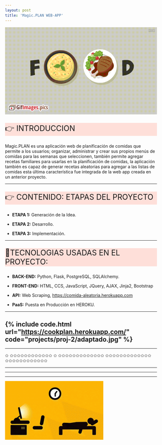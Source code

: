 ```yaml
---
layout: post
title: 'Magic.PLAN WEB-APP'
---
```


![Life-Cycle Project ](/assets/img/projects/proj-5/MAGIC.gif "Proyecto Magic.PLAN Web APP")

<p style="font-size:25px; background-color:rgba(255, 99, 71, 0.2);">&#128073; INTRODUCCION</p> 

Magic.PLAN es una aplicación web de planificación de comidas que permite a los usuarios; organizar, administrar y crear sus propios menús de comidas para las semanas que seleccionen, también permite agregar recetas familiares para usarlas en la planificación de comidas, 
la aplicación también es capaz de generar recetas aleatorias para agregar a las listas de comidas esta última característica fue integrada de la web app creada en un anterior proyecto.

---
<p style="font-size:25px; background-color:rgba(255, 99, 71, 0.2);">&#128073; CONTENIDO: ETAPAS DEL PROYECTO</p> 

- **ETAPA 1:** Generación de la Idea.

- **ETAPA 2:** Desarrollo.

- **ETAPA 3:** Implementación.
  
<!--<p style="font-size:25px">&#128073;DESARROLLO DEL PROYECTO</p> -->
---

<p style="font-size:25px; background-color:rgba(255, 99, 71, 0.2);">&#128170;TECNOLOGIAS USADAS EN EL PROYECTO:</p> 

- **BACK-END:** Python, Flask, PostgreSQL, SQLAlchemy.

- **FRONT-END:** HTML, CCS, JavaScript, JQuery, AJAX, Jinja2, Bootstrap

- **API:** Web Scraping, https://comida-aleatoria.herokuapp.com

- **PaaS:** Puesta en Producción en HEROKU.

---

<!-- <p style="font-size:20px">&#128071; Haga click en la imagen e interactue con la Web App </p> -->
 
{% include code.html url="https://cookplan.herokuapp.com/" code="projects/proj-2/adaptado.jpg" %}
---
<!--![Life-Cycle Project ](/assets/img/projects/proj-3/proyecto3.jpg "Ciclo de vida Proyecto")-->
---

<!--
<p style="font-size:25px; background-color:rgba(255, 99, 71, 0.2);">&#128073;DESARROLLO DEL PROYECTO</p> 

**WEB SCRAPING:**

Durante el web scraping (del inglés scraping = arañar/raspar) se extraen y almacenan 
datos de páginas web para analizarlos o utilizarlos en otra parte. Por medio de este 
raspado web se almacenan diversos tipos de información: por ejemplo, datos de contacto,
tales como direcciones de correo electrónico o números de teléfono, o también términos
de búsqueda o URL. Estos se almacenan en bases de datos locales o tablas.

En el proyecto utilizaremos Web Scraping con las librerías BeautifulSoup, Request y
Splinter, ya que estas librerías nos ayudan en la iteración a través de las páginas 
web y la extracción de datos que necesitamos.

---
**MOTOR DE BUSQUEDA:**

Después de extraer todos estos datos de recetas, necesitamos alguna forma de extraer 
solo la información relevante, para esto construiremos un Motor de Búsqueda, para 
devolver recetas ordenadas por relevancia. Para este fin usaremos la librería Scikit-
learn para limpiar, tokenizar y construir una matriz ponderada para relacionar un 
término de búsqueda de entrada con una cadena de texto.

---
**FRONT-END ALOJADO EN SERVIDOR WEB DE GITHUB:**

Para la parte del Front-end, haremos uso de una interfaz de usuario que solicite un 
término de búsqueda y muestre la imagen de la receta, los ingredientes y las instrucciones. Pasaremos a HTML, CSS y JavaScript para hacer el trabajo pesado y usaremos Bootstrap 
y D3 para una implementación eficiente. El front-end estará alojado en GitHub, a través
de su servicio de GitHub Pages el cual admite nuestros proyectos y mostrarlos en vivo 
en una página web estática. 

---
**CONSTRUCCION DE LA API CON FLASK Y PYTHON:**

Una API web permite que otros programas manipulen la información o la funcionalidad a 
través de internet. Flask asigna solicitudes HTTP a funciones de Python, lo que nos 
permite ejecutar código específico basado en puntos finales. 

Cuando nos conectamos al servidor Flask en http://127.0.0.1:5000/, Flask comprueba si 
hay una coincidencia entre la ruta proporcionada y una función definida. Usaremos Flask
para procesar una consulta de búsqueda de entrada como un punto final dado para ejecutar
las funciones del motor de búsqueda que definimos anteriormente.

---
**IMPLEMENTACION DEL PROYECTO EN LA PLATAFORMA HEROKU:**

Finalmente, necesitamos implementar la API en Heroku. Heroku es una plataforma como 
servicio (PaaS) de computación en la Nube que soporta distintos lenguajes de programación.
Para este paso necesitamos de la ayuda de la librería Gunicorn. Gunicorn es un servidor 
web de alto rendimiento que puede ejecutar aplicaciones Flask en un entorno de producción,
y lo utilizaremos para no tener que depender de los recursos de localhost. 

Una vez que implemente la API de manera efectiva, actualizará el código JavaScript para
enviar un término de búsqueda como un punto final a:

https://comida-aleatoria.herokuapp.com 



---

<p style="font-size:25px">&#128170;CODIGO FUENTE DEL PROYECTO EN GITHUB</p> 

<p style="font-size:22px">&#128071; Porfavor vea el código pinchando en la imagen</p> 

{% include image.html url="https://github.com/waloZarate/recetas_api_app.git" image="projects/proj-3/codigo.gif" %}


-->

<span class="icoest4">&#10025;</span>
<span class="icoest4">&#10025;</span><span class="icoest4">&#10025;</span><span class="icoest4">&#10025;</span><span class="icoest4">&#10025;</span><span class="icoest4">&#10025;</span><span class="icoest4">&#10025;</span><span class="icoest4">&#10025;</span><span class="icoest4">&#10025;</span><span class="icoest4">&#10025;</span><span class="icoest4">&#10025;</span><span class="icoest4">&#10025;</span><span class="icoest4">&#10025;</span> <span class="icoest4">&#10025;</span>
<span class="icoest4">&#10025;</span><span class="icoest4">&#10025;</span><span class="icoest4">&#10025;</span><span class="icoest4">&#10025;</span><span class="icoest4">&#10025;</span><span class="icoest4">&#10025;</span><span class="icoest4">&#10025;</span><span class="icoest4">&#10025;</span><span class="icoest4">&#10025;</span><span class="icoest4">&#10025;</span><span class="icoest4">&#10025;</span><span class="icoest4">&#10025;</span><span class="icoest4">&#10025;</span>
<span class="icoest4">&#10025;</span><span class="icoest4">&#10025;</span><span class="icoest4">&#10025;</span><span class="icoest4">&#10025;</span><span class="icoest4">&#10025;</span><span class="icoest4">&#10025;</span><span class="icoest4">&#10025;</span><span class="icoest4">&#10025;</span><span class="icoest4">&#10025;</span><span class="icoest4">&#10025;</span><span class="icoest4">&#10025;</span><span class="icoest4">&#10025;</span><span class="icoest4">&#10025;</span>
<span class="icoest4">&#10025;</span><span class="icoest4">&#10025;</span><span class="icoest4">&#10025;</span><span class="icoest4">&#10025;</span><span class="icoest4">&#10025;</span><span class="icoest4">&#10025;</span><span class="icoest4">&#10025;</span><span class="icoest4">&#10025;</span><span class="icoest4">&#10025;</span><span class="icoest4">&#10025;</span><span class="icoest4">&#10025;</span><span class="icoest4">&#10025;</span>

---
---
---

![Life-Cycle Project ](/assets/img/projects/proj-4/programming.gif "Programando día tarde y noche")


